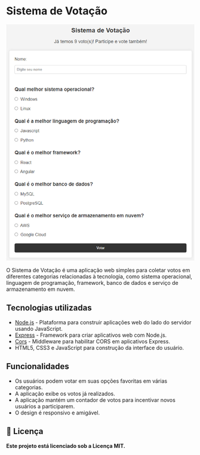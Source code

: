 # Sistema de Votação

![Sistema de Votação](public/imagens/page.png)

O Sistema de Votação é uma aplicação web simples para coletar votos em diferentes categorias relacionadas à tecnologia, como sistema operacional, linguagem de programação, framework, banco de dados e serviço de armazenamento em nuvem.

## Tecnologias utilizadas

- [Node.js](https://nodejs.org) - Plataforma para construir aplicações web do lado do servidor usando JavaScript.
- [Express](https://expressjs.com) - Framework para criar aplicativos web com Node.js.
- [Cors](https://www.npmjs.com/package/cors) - Middleware para habilitar CORS em aplicativos Express.
- HTML5, CSS3 e JavaScript para construção da interface do usuário.

## Funcionalidades

- Os usuários podem votar em suas opções favoritas em várias categorias.
- A aplicação exibe os votos já realizados.
- A aplicação mantém um contador de votos para incentivar novos usuários a participarem.
- O design é responsivo e amigável.

## :page_with_curl: Licença

**Este projeto está licenciado sob a Licença MIT.** 
